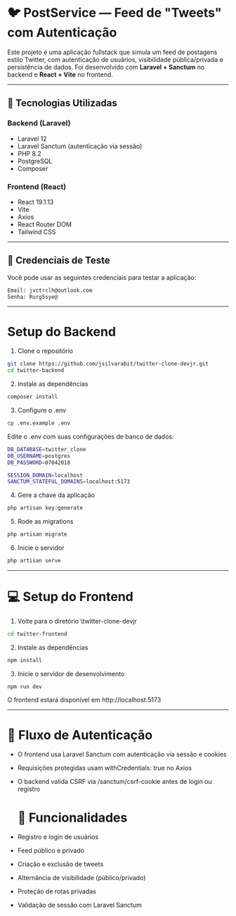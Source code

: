 # 🐦 PostService — Feed de "Tweets" com Autenticação

Este projeto é uma aplicação fullstack que simula um feed de postagens estilo Twitter, com autenticação de usuários, visibilidade pública/privada e persistência de dados. Foi desenvolvido com **Laravel + Sanctum** no backend e **React + Vite** no frontend.

---

## 🚀 Tecnologias Utilizadas

### Backend (Laravel)
- Laravel 12
- Laravel Sanctum (autenticação via sessão)
- PHP 8.2
- PostgreSQL
- Composer

### Frontend (React)
- React 19.1.13
- Vite
- Axios
- React Router DOM
- Tailwind CSS

---

## 🧪 Credenciais de Teste

Você pode usar as seguintes credenciais para testar a aplicação:

```bash
Email: jvctrclh@outlook.com
Senha: Rurg5sye@
```
---

# Setup do Backend

1. Clone o repositório
```bash
git clone https://github.com/jsilvarabit/twitter-clone-devjr.git
cd twitter-backend
```
2. Instale as dependências
```bash
composer install
```
3. Configure o .env
```bash
cp .env.example .env
```
Edite o .env com suas configurações de banco de dados:
```bash
DB_DATABASE=twitter_clone
DB_USERNAME=postgres
DB_PASSWORD=07042018

SESSION_DOMAIN=localhost
SANCTUM_STATEFUL_DOMAINS=localhost:5173
```
4. Gere a chave da aplicação
```bash
php artisan key:generate
```
5. Rode as migrations
```bash
php artisan migrate
```
6. Inicie o servidor
```bash
php artisan serve
```
---

# 💻 Setup do Frontend
1. Volte para o diretório \twitter-clone-devjr
```bash
cd twitter-frontend
```
2. Instale as dependências
```bash
npm install
```
3. Inicie o servidor de desenvolvimento
```bash
npm run dev
```
O frontend estará disponível em http://localhost:5173

---

# 🔐 Fluxo de Autenticação

- O frontend usa Laravel Sanctum com autenticação via sessão e cookies
- Requisições protegidas usam withCredentials: true no Axios
- O backend valida CSRF via /sanctum/csrf-cookie antes de login ou registro

  # 📌 Funcionalidades

- Registro e login de usuários
- Feed público e privado
- Criação e exclusão de tweets
- Alternância de visibilidade (público/privado)
- Proteção de rotas privadas
- Validação de sessão com Laravel Sanctum
